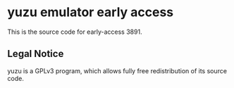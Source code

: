 yuzu emulator early access
=============

This is the source code for early-access 3891.

## Legal Notice

yuzu is a GPLv3 program, which allows fully free redistribution of its source code.